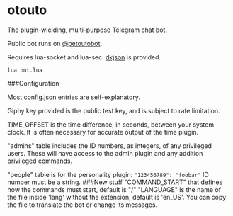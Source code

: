# otouto

The plugin-wielding, multi-purpose Telegram chat bot.

Public bot runs on [@petoutobot](http://telegram.me/petoutobot).

Requires lua-socket and lua-sec. [dkjson](https://github.com/LuaDist/dkjson/) is provided.

`lua bot.lua`

###Configuration

Most config.json entries are self-explanatory.

Giphy key provided is the public test key, and is subject to rate limitation.

TIME_OFFSET is the time difference, in seconds, between your system clock. It is often necessary for accurate output of the time plugin.

"admins" table includes the ID numbers, as integers, of any privileged users. These will have access to the admin plugin and any addition privileged commands.

"people" table is for the personality plugin:
`"123456789": "foobar"`
ID number must be a string.
###New stuff
"COMMAND_START" that defines how the commands must start, default is "/"
"LANGUAGE" is the name of the file inside 'lang' without the extension, default is 'en_US'. You can copy the file to translate the bot or change its messages.
